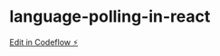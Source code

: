 # language-polling-in-react

[Edit in Codeflow ⚡️](https://stackblitz.com/~/github.com/14bishal/language-polling-in-react)